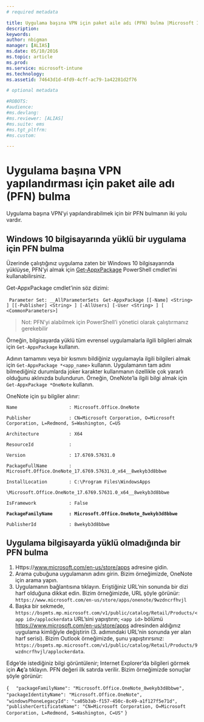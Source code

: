 ```yaml
---
# required metadata

title: Uygulama başına VPN için paket aile adı (PFN) bulma |Microsoft Intune|
description:
keywords:
author: nbigman
manager: [ALIAS]
ms.date: 05/10/2016
ms.topic: article
ms.prod:
ms.service: microsoft-intune
ms.technology:
ms.assetid: 74643d1d-4fd9-4cff-ac79-1a42281d2f76

# optional metadata

#ROBOTS:
#audience:
#ms.devlang:
#ms.reviewer: [ALIAS]
#ms.suite: ems
#ms.tgt_pltfrm:
#ms.custom:

---
```


# Uygulama başına VPN yapılandırması için paket aile adı (PFN) bulma

Uygulama başına VPN’yi yapılandırabilmek için bir PFN bulmanın iki yolu vardır.

## Windows 10 bilgisayarında yüklü bir uygulama için PFN bulma 

Üzerinde çalıştığınız uygulama zaten bir Windows 10 bilgisayarında yüklüyse, PFN’yi almak için [Get-AppxPackage](https://technet.microsoft.com/library/hh856044.aspx) PowerShell cmdlet’ini kullanabilirsiniz.

Get-AppxPackage cmdlet’inin söz dizimi:

` Parameter Set: __AllParameterSets`
` Get-AppxPackage [[-Name] <String> ] [[-Publisher] <String> ] [-AllUsers] [-User <String> ] [ <CommonParameters>]`

> Not: PFN’yi alabilmek için PowerShell’i yönetici olarak çalıştırmanız gerekebilir

Örneğin, bilgisayarda yüklü tüm evrensel uygulamalarla ilgili bilgileri almak için `Get-AppxPackage` kullanın.

Adının tamamını veya bir kısmını bildiğiniz uygulamayla ilgili bilgileri almak için `Get-AppxPackage *<app_name>` kullanın. Uygulamanın tam adını bilmediğiniz durumlarda joker karakter kullanmanın özellikle çok yararlı olduğunu aklınızda bulundurun. Örneğin, OneNote’la ilgili bilgi almak için `Get-AppxPackage *OneNote` kullanın.


OneNote için şu bilgiler alınır:

`Name                   : Microsoft.Office.OneNote`

`Publisher              : CN=Microsoft Corporation, O=Microsoft Corporation, L=Redmond, S=Washington, C=US`

`Architecture           : X64`

`ResourceId             :`

`Version                : 17.6769.57631.0`

`PackageFullName        : Microsoft.Office.OneNote_17.6769.57631.0_x64__8wekyb3d8bbwe`

`InstallLocation        : C:\Program Files\WindowsApps`

`\Microsoft.Office.OneNote_17.6769.57631.0_x64__8wekyb3d8bbwe`

`IsFramework            : False`

**`PackageFamilyName      : Microsoft.Office.OneNote_8wekyb3d8bbwe`**

`PublisherId            : 8wekyb3d8bbwe`



## Uygulama bilgisayarda yüklü olmadığında bir PFN bulma

1.  Https://www.microsoft.com/en-us/store/apps adresine gidin.
2.  Arama çubuğuna uygulamanın adını girin. Bizim örneğimizde, OneNote için arama yapın.
3.  Uygulamanın bağlantısına tıklayın. Eriştiğiniz URL’nin sonunda bir dizi harf olduğuna dikkat edin. Bizim örneğimizde, URL şöyle görünür:
`https://www.microsoft.com/en-us/store/apps/onenote/9wzdncrfhvjl`
4.  Başka bir sekmede, `https://bspmts.mp.microsoft.com/v1/public/catalog/Retail/Products/<app id>/applockerdata` URL’sini yapıştırın; `<app id>` bölümü https://www.microsoft.com/en-us/store/apps adresinden aldığınız uygulama kimliğiyle değiştirin (3. adımındaki URL’nin sonunda yer alan harf serisi). Bizim Outlook örneğimizde, şunu yapıştırırsınız: `https://bspmts.mp.microsoft.com/v1/public/catalog/Retail/Products/9wzdncrfhvjl/applockerdata`.

Edge’de istediğiniz bilgi görüntülenir; Internet Explorer’da bilgileri görmek için **Aç**’a tıklayın. PFN değeri ilk satırda verilir. Bizim örneğimizde sonuçlar şöyle görünür:
 

`{`
`  "packageFamilyName": "Microsoft.Office.OneNote_8wekyb3d8bbwe",`
`  "packageIdentityName": "Microsoft.Office.OneNote",`
`  "windowsPhoneLegacyId": "ca05b3ab-f157-450c-8c49-a1f127f5e71d",`
`  "publisherCertificateName": "CN=Microsoft Corporation, O=Microsoft Corporation, L=Redmond, S=Washington, C=US"`
`}`



<!--HONumber=May16_HO3-->


